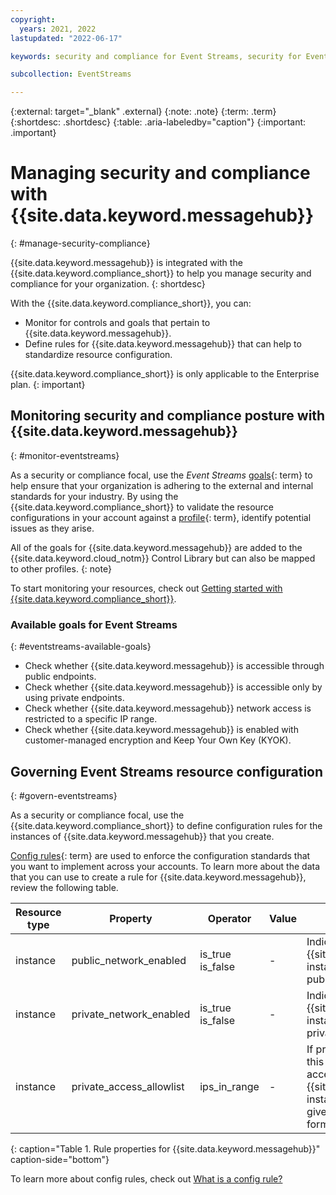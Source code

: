 ```yaml
---
copyright:
  years: 2021, 2022
lastupdated: "2022-06-17"

keywords: security and compliance for Event Streams, security for Event streams, compliance for Event Streams,

subcollection: EventStreams

---
```


{:external: target="_blank" .external}
{:note: .note}
{:term: .term}
{:shortdesc: .shortdesc}
{:table: .aria-labeledby="caption"}
{:important: .important}


# Managing security and compliance with {{site.data.keyword.messagehub}}
{: #manage-security-compliance}

{{site.data.keyword.messagehub}} is integrated with the {{site.data.keyword.compliance_short}} to help you manage security and compliance for your organization.
{: shortdesc}

With the {{site.data.keyword.compliance_short}}, you can:

- Monitor for controls and goals that pertain to {{site.data.keyword.messagehub}}.
- Define rules for {{site.data.keyword.messagehub}} that can help to standardize resource configuration.

{{site.data.keyword.compliance_short}} is only applicable to the Enterprise plan.
{: important}

## Monitoring security and compliance posture with {{site.data.keyword.messagehub}}
{: #monitor-eventstreams}

As a security or compliance focal, use the *Event Streams* [goals](#x2117978){: term} to help ensure that your organization is adhering to the external and internal standards for your industry. By using the {{site.data.keyword.compliance_short}} to validate the resource configurations in your account against a [profile](#x2034950){: term}, identify potential issues as they arise.

All of the goals for {{site.data.keyword.messagehub}} are added to the {{site.data.keyword.cloud_notm}} Control Library but can also be mapped to other profiles.
{: note}

To start monitoring your resources, check out [Getting started with {{site.data.keyword.compliance_short}}](/docs/security-compliance?topic-security-compliance-getting-started).

### Available goals for Event Streams
{: #eventstreams-available-goals}

* Check whether {{site.data.keyword.messagehub}} is accessible through public endpoints.
* Check whether {{site.data.keyword.messagehub}} is accessible only by using private endpoints.
* Check whether {{site.data.keyword.messagehub}} network access is restricted to a specific IP range.
* Check whether {{site.data.keyword.messagehub}} is enabled with customer-managed encryption and Keep Your Own Key (KYOK).

## Governing Event Streams resource configuration
{: #govern-eventstreams}

As a security or compliance focal, use the {{site.data.keyword.compliance_short}} to define configuration rules for the instances of {{site.data.keyword.messagehub}} that you create.

[Config rules](#x3084914){: term} are used to enforce the configuration standards that you want to implement across your accounts. To learn more about the data that you can use to create a rule for {{site.data.keyword.messagehub}}, review the following table.

| Resource type | Property | Operator | Value | Description |
|---------------|----------|---------------|-------|-------------|
| instance | public_network_enabled | is_true  is_false | - | Indicates whether access to a {{site.data.keyword.messagehub}} instance is allowed through a public network. |
| instance | private_network_enabled | is_true  is_false | - | Indicates whether access to a {{site.data.keyword.messagehub}} instance is allowed through a private network. |
| instance | private_access_allowlist | ips_in_range | - | If private networking is enabled, this property indicates whether access to a {{site.data.keyword.messagehub}} instance should be restricted to a given range of private IP CIDR formatted subnets. |
{: caption="Table 1. Rule properties for {{site.data.keyword.messagehub}}" caption-side="bottom"}

To learn more about config rules, check out [What is a config rule?](/docs/security-compliance?topic=security-compliance-what-is-governance)
